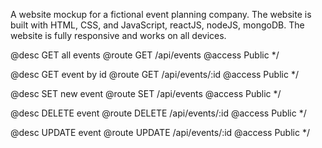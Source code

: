 A website mockup for a fictional event planning company. The website is built with HTML, CSS, and JavaScript, reactJS, nodeJS, mongoDB. The website is fully responsive and works on all devices.

@desc GET all events
@route GET /api/events
@access Public
*/

@desc GET event by id
@route GET /api/events/:id
@access Public
*/

@desc SET new event
@route SET /api/events
@access Public
*/

@desc DELETE event
@route DELETE /api/events/:id
@access Public
*/

@desc UPDATE event
@route UPDATE /api/events/:id
@access Public
*/
 
